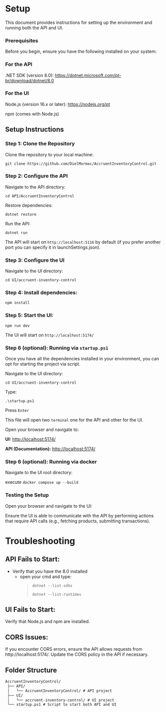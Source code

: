 # Setup

This document provides instructions for setting up the environment and running both the API and UI.

### Prerequisites
Before you begin, ensure you have the following installed on your system:

### For the API
.NET SDK (version 8.0): https://dotnet.microsoft.com/pt-br/download/dotnet/8.0

### For the UI
Node.js (version 16.x or later): https://nodejs.org/pt

npm (comes with Node.js)

## Setup Instructions

### Step 1: Clone the Repository
Clone the repository to your local machine:

`git clone https://github.com/DielMormac/AccruentInventoryControl.git`

### Step 2: Configure the API

Navigate to the API directory:

`cd API/AccruentInventoryControl`

Restore dependencies:

`dotnet restore`

Run the API:

`dotnet run`

The API will start on `http://localhost:5116` by default (if you prefer another port you can specify it in launchSettings.json).

### Step 3: Configure the UI

Navigate to the UI directory:

`cd UI/accruent-inventory-control`

### Step 4: Install dependencies:

`npm install`

### Step 5: Start the UI:

`npm run dev`

The UI will start on `http://localhost:5174/`

### Step 6 (optional): Running via `startup.ps1`

Once you have all the dependencies installed in your environment, you can opt for starting the project via script.

Navigate to the UI directory:

`cd UI/accruent-inventory-control`

Type:

`.\startup.ps1`

Press `Enter`

This file will open two `terminal` one for the API and other for the UI.

Open your browser and navigate to: 

**UI:** [http://localhost:5174/](http://localhost:5173/)

**API (Documentation):** [http://localhost:5174/](http://localhost:5116/swagger/index.html)

### Step 6 (optional): Running via docker

Navigate to the UI root directory:

execute `docker compose up --build`

### Testing the Setup

Open your browser and navigate to the UI:

Ensure the UI is able to communicate with the API by performing actions that require API calls (e.g., fetching products, submitting transactions).

# Troubleshooting

## API Fails to Start:

- Verify that you have the 8.0 installed
  - open your cmd and type:
    >`dotnet --list-sdks`
    >
    >`dotnet --list-runtimes`

## UI Fails to Start:
Verify that Node.js and npm are installed.

## CORS Issues:
If you encounter CORS errors, ensure the API allows requests from http://localhost:5174/. Update the CORS policy in the API if necessary.

## Folder Structure
```markdown
AccruentInventoryControl/
 ├── API/
 │   └── AccruentInventoryControl/ # API project
 ├── UI/
 │   └── accruent-inventory-control/ # UI project
 └── startup.ps1 # Script to start both API and UI
```
